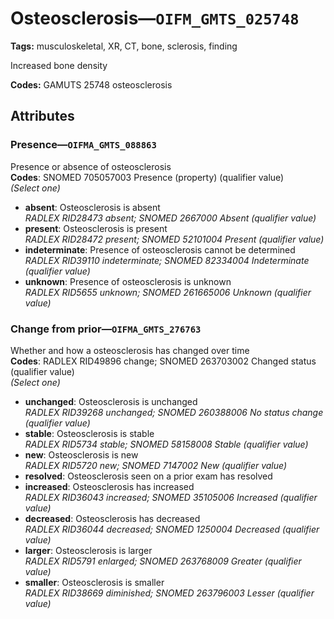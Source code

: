 # Osteosclerosis—`OIFM_GMTS_025748`

**Tags:** musculoskeletal, XR, CT, bone, sclerosis, finding

Increased bone density

**Codes:** GAMUTS 25748 osteosclerosis

## Attributes

### Presence—`OIFMA_GMTS_088863`

Presence or absence of osteosclerosis  
**Codes**: SNOMED 705057003 Presence (property) (qualifier value)  
*(Select one)*

- **absent**: Osteosclerosis is absent  
_RADLEX RID28473 absent; SNOMED 2667000 Absent (qualifier value)_
- **present**: Osteosclerosis is present  
_RADLEX RID28472 present; SNOMED 52101004 Present (qualifier value)_
- **indeterminate**: Presence of osteosclerosis cannot be determined  
_RADLEX RID39110 indeterminate; SNOMED 82334004 Indeterminate (qualifier value)_
- **unknown**: Presence of osteosclerosis is unknown  
_RADLEX RID5655 unknown; SNOMED 261665006 Unknown (qualifier value)_

### Change from prior—`OIFMA_GMTS_276763`

Whether and how a osteosclerosis has changed over time  
**Codes**: RADLEX RID49896 change; SNOMED 263703002 Changed status (qualifier value)  
*(Select one)*

- **unchanged**: Osteosclerosis is unchanged  
_RADLEX RID39268 unchanged; SNOMED 260388006 No status change (qualifier value)_
- **stable**: Osteosclerosis is stable  
_RADLEX RID5734 stable; SNOMED 58158008 Stable (qualifier value)_
- **new**: Osteosclerosis is new  
_RADLEX RID5720 new; SNOMED 7147002 New (qualifier value)_
- **resolved**: Osteosclerosis seen on a prior exam has resolved  
- **increased**: Osteosclerosis has increased  
_RADLEX RID36043 increased; SNOMED 35105006 Increased (qualifier value)_
- **decreased**: Osteosclerosis has decreased  
_RADLEX RID36044 decreased; SNOMED 1250004 Decreased (qualifier value)_
- **larger**: Osteosclerosis is larger  
_RADLEX RID5791 enlarged; SNOMED 263768009 Greater (qualifier value)_
- **smaller**: Osteosclerosis is smaller  
_RADLEX RID38669 diminished; SNOMED 263796003 Lesser (qualifier value)_